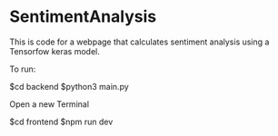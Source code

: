 # SentimentAnalysis
This is code for a webpage that calculates sentiment analysis using a Tensorfow keras model.

To run:

$cd backend
$python3 main.py

Open a new Terminal

$cd frontend
$npm run dev

